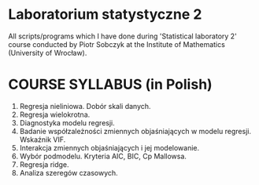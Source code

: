 Laboratorium statystyczne 2
=====

All scripts/programs which I have done during 'Statistical laboratory 2' course conducted by Piotr Sobczyk at the Institute of Mathematics (University of Wrocław). 

COURSE SYLLABUS  (in Polish)
===============
1. Regresja nieliniowa. Dobór skali danych.
2. Regresja wielokrotna.
3. Diagnostyka modelu regresji.
4. Badanie współzależności zmiennych objaśniających w modelu regresji. Wskaźnik VIF.
5. Interakcja zmiennych objaśniających i jej modelowanie.
6. Wybór podmodelu. Kryteria AIC, BIC, Cp Mallowsa.
7. Regresja ridge.
8. Analiza szeregów czasowych.
